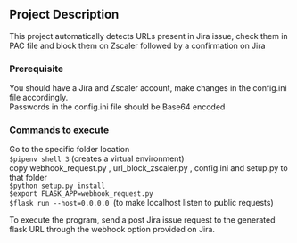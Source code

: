 ## Project Description <br />
This project automatically detects URLs present in Jira issue, check them in PAC file and block them on Zscaler 
followed by a confirmation on Jira

### Prerequisite <br />
You should have a Jira and Zscaler account, make changes in the config.ini file accordingly. <br />
Passwords in the config.ini file should be Base64 encoded

### Commands to execute <br />
   Go to the specific folder location <br />
```$pipenv shell 3``` (creates a virtual environment) <br />
    copy webhook_request.py , url_block_zscaler.py , config.ini and setup.py to that folder <br />
```$python setup.py install``` <br />
```$export FLASK_APP=webhook_request.py``` <br />
```$flask run --host=0.0.0.0 ```(to make localhost listen to public requests) <br />

   To execute the program, send a post Jira issue request to the generated flask URL through the webhook 
   option provided on Jira. <br />
